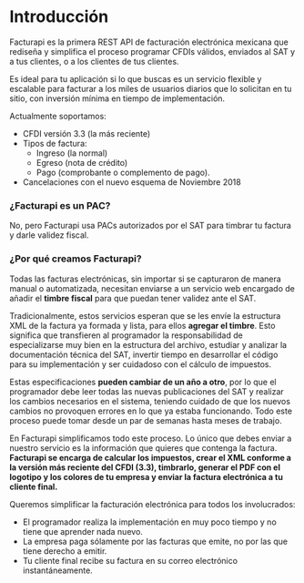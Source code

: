 # Introducción

Facturapi es la primera REST API de facturación electrónica mexicana que rediseña y simplifica el proceso programar CFDIs válidos, enviados al SAT y a tus clientes, o a los clientes de tus clientes.

Es ideal para tu aplicación si lo que buscas es un servicio flexible y escalable para facturar a los miles de usuarios diarios que lo solicitan en tu sitio, con inversión mínima en tiempo de implementación.

Actualmente soportamos:

- CFDI versión 3.3 (la más reciente)
- Tipos de factura:
  - Ingreso (la normal)
  - Egreso (nota de crédito)
  - Pago (comprobante o complemento de pago).
- Cancelaciones con el nuevo esquema de Noviembre 2018

### ¿Facturapi es un PAC?

No, pero Facturapi usa PACs autorizados por el SAT para timbrar tu factura y darle validez fiscal.

### ¿Por qué creamos Facturapi?

Todas las facturas electrónicas, sin importar si se capturaron de manera manual o automatizada,
necesitan enviarse a un servicio web encargado de añadir el **timbre fiscal** para que puedan tener
validez ante el SAT.

Tradicionalmente, estos servicios esperan que se les envíe la estructura XML de la factura ya formada y lista, para ellos **agregar el timbre**. Esto significa que transfieren al programador la responsabilidad de especializarse muy bien en la estructura del archivo, estudiar y analizar la documentación técnica del SAT, invertir tiempo en desarrollar el código para su implementación y ser cuidadoso con el cálculo de impuestos.

Estas especificaciones **pueden cambiar de un año a otro**, por lo que el programador debe leer
todas las nuevas publicaciones del SAT y realizar los cambios necesarios en el sistema, teniendo
cuidado de que los nuevos cambios no provoquen errores en lo que ya estaba funcionando. Todo este
proceso puede tomar desde un par de semanas hasta meses de trabajo.

En Facturapi simplificamos todo este proceso. Lo único que debes enviar a nuestro servicio es la
información que quieres que contenga la factura. **Facturapi se encarga de calcular los impuestos,
crear el XML conforme a la versión más reciente del CFDI (3.3), timbrarlo, generar el PDF con el
logotipo y los colores de tu empresa y enviar la factura electrónica a tu cliente final.**

Queremos simplificar la facturación electrónica para todos los involucrados:

- El programador realiza la implementación en muy poco tiempo y no tiene que aprender nada nuevo.
- La empresa paga sólamente por las facturas que emite, no por las que tiene derecho a emitir.
- Tu cliente final recibe su factura en su correo electrónico instantáneamente.
